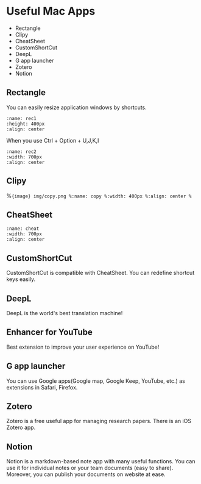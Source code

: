 # Useful Mac Apps

- Rectangle
- Clipy
- CheatSheet
- CustomShortCut
- DeepL
- G app launcher
- Zotero
- Notion


## Rectangle

You can easily resize application windows by shortcuts.
```{image} img/rec1.png
:name: rec1
:height: 400px
:align: center
```

When you use Ctrl + Option + U,J,K,I
```{image} img/rec2.png
:name: rec2
:width: 700px
:align: center
```

## Clipy

%```{image} img/copy.png
%:name: copy
%:width: 400px
%:align: center
%```

## CheatSheet
```{image} img/cheat.png
:name: cheat
:width: 700px
:align: center
```


## CustomShortCut

CustomShortCut is compatible with CheatSheet.
You can redefine shortcut keys easily.

## DeepL

DeepL is the world's best translation machine!

## Enhancer for YouTube
Best extension to improve your user experience on YouTube!

## G app launcher

You can use Google apps(Google map, Google Keep, YouTube, etc.) as extensions in Safari, Firefox.


## Zotero
Zotero is a free useful app for managing research papers. There is an iOS Zotero app.

## Notion
Notion is a markdown-based note app with many useful functions. You can use it for individual notes or your team documents (easy to share). Moreover, you can publish your documents on website at ease. 